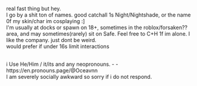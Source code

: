 real fast thing but hey. <br>
I go by a shit ton of names. good catchall 1s Night/Nightshade, or the name 0f my skin/char im cosplaying :] <br>
I'm usually at docks or spawn on 18+, sometimes in the roblox/forsaken?? area, and may sometimes(rarely) sit on Safe. Feel free to C+H 1f im alone. I like the company. just dont be weird. <br> 
would prefer if under 16s limit interactions <br>

<br>
i Use He/Him / it/its and any neopronouns.  - - https://en.pronouns.page/@Oceavnn  <br>
I am severely socially awkward so sorry if i do not respond. <br>
